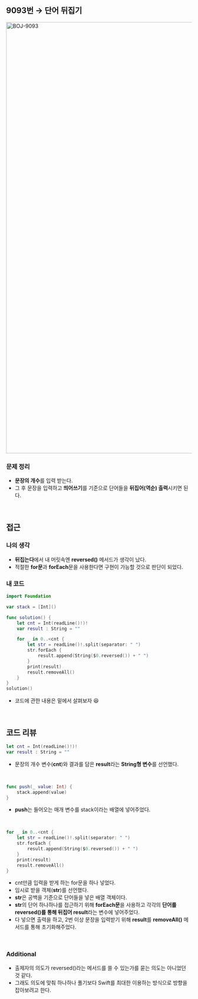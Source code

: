 ## 9093번 → 단어 뒤집기
<img width="1168" alt="BOJ-9093" src="https://user-images.githubusercontent.com/64394744/151775592-c6a94acf-0589-45c2-a253-7c3eb6a4de30.png">
</br>

### 문제 정리
* **문장의 개수**를 입력 받는다.
* 그 후 문장을 입력하고 **띄어쓰기**를 기준으로 단어들을 **뒤집어(역순) 출력**시키면 된다.
</br>

## 접근

### 나의 생각 
* **뒤집는다**에서 내 머릿속엔 **reversed()** 메서드가 생각이 났다.
* 적절한 **for문**과 **forEach**문을 사용한다면 구현이 가능할 것으로 판단이 되었다.

### 내 코드
```swift
import Foundation

var stack = [Int]()

func solution() {
    let cnt = Int(readLine()!)!
    var result : String = ""

    for _ in 0..<cnt {
        let str = readLine()!.split(separator: " ")
        str.forEach {
            result.append(String($0.reversed()) + " ")
        }
        print(result)
        result.removeAll()
    }
}
solution()
```
- 코드에 관한 내용은 밑에서 살펴보자 😆
</br>

## 코드 리뷰
```swift
let cnt = Int(readLine()!)!
var result : String = ""
```
- 문장의 개수 변수(**cnt**)와 결과를 담은 **result**라는 **String형 변수**를 선언했다.
</br>

```swift
func push(_ value: Int) {
    stack.append(value)
}
```
- **push**는 들어오는 매개 변수를 stack이라는 배열에 넣어주었다.
</br>

```swift
for _ in 0..<cnt {
    let str = readLine()!.split(separator: " ")
    str.forEach {
        result.append(String($0.reversed()) + " ")
    }
    print(result)
    result.removeAll()
}
```
- cnt만큼 입력을 받게 하는 for문을 하나 넣었다.
- 임시로 받을 객체(**str**)를 선언했다.
- **str**은 공백을 기준으로 단어들을 넣은 배열 객체이다.
- **str**의 단어 하나하나를 접근하기 위해 **forEach문**을 사용하고 각각의 **단어를 reversed()를 통해 뒤집어 result**라는 변수에 넣어주었다.
- 다 넣으면 출력을 하고, 2번 이상 문장을 입력받기 위해 **result**를 **removeAll()** 메서드를 통해 초기화해주었다.
</br>


### Additional
- 출제자의 의도가 reversed()라는 메서드를 쓸 수 있는가를 묻는 의도는 아니었던 것 같다.
- 그래도 의도에 맞춰 하나하나 풀기보다 Swift를 최대한 이용하는 방식으로 방향을 잡아보려고 한다.

